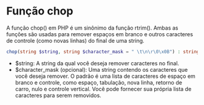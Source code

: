 # Função chop 

A função chop() em PHP é um sinônimo da função rtrim(). Ambas as funções são usadas para remover espaços em branco e outros caracteres de controle (como novas linhas) do final de uma string.

~~~php
chop(string $string, string $character_mask = " \t\n\r\0\x0B") : string
~~~

* $string: A string da qual você deseja remover caracteres no final.
* $character_mask (opcional): Uma string contendo os caracteres que você deseja remover. O padrão é uma lista de caracteres de espaço em branco e controle, como espaço, tabulação, nova linha, retorno de carro, nulo e controle vertical. Você pode fornecer sua própria lista de caracteres para serem removidos.